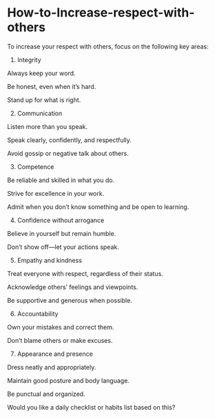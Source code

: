 # How-to-Increase-respect-with-others

To increase your respect with others, focus on the following key areas:

1. Integrity

Always keep your word.

Be honest, even when it’s hard.

Stand up for what is right.


2. Communication

Listen more than you speak.

Speak clearly, confidently, and respectfully.

Avoid gossip or negative talk about others.


3. Competence

Be reliable and skilled in what you do.

Strive for excellence in your work.

Admit when you don’t know something and be open to learning.


4. Confidence without arrogance

Believe in yourself but remain humble.

Don’t show off—let your actions speak.


5. Empathy and kindness

Treat everyone with respect, regardless of their status.

Acknowledge others’ feelings and viewpoints.

Be supportive and generous when possible.


6. Accountability

Own your mistakes and correct them.

Don’t blame others or make excuses.


7. Appearance and presence

Dress neatly and appropriately.

Maintain good posture and body language.

Be punctual and organized.


Would you like a daily checklist or habits list based on this?



